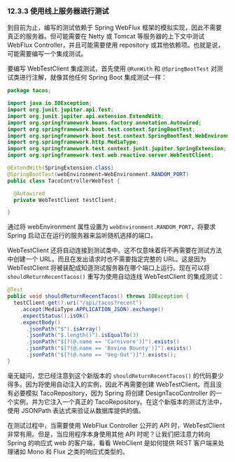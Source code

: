### 12.3.3 使用线上服务器进行测试

到目前为止，编写的测试依赖于 Spring WebFlux 框架的模拟实现，因此不需要真正的服务器。但可能需要在 Netty 或 Tomcat 等服务器的上下文中测试 WebFlux Controller，并且可能需要使用 repository 或其他依赖项。也就是说，可能需要编写一个集成测试。

要编写 WebTestClient 集成测试，首先使用 `@RunWith` 和 `@SpringBootTest` 对测试类进行注解，就像其他任何 Spring Boot 集成测试一样：

```java
package tacos;

import java.io.IOException;
import org.junit.jupiter.api.Test;
import org.junit.jupiter.api.extension.ExtendWith;
import org.springframework.beans.factory.annotation.Autowired;
import org.springframework.boot.test.context.SpringBootTest;
import org.springframework.boot.test.context.SpringBootTest.WebEnvironment;
import org.springframework.http.MediaType;
import org.springframework.test.context.junit.jupiter.SpringExtension;
import org.springframework.test.web.reactive.server.WebTestClient;

@ExtendWith(SpringExtension.class)
@SpringBootTest(webEnvironment=WebEnvironment.RANDOM_PORT)
public class TacoControllerWebTest {

  @Autowired
  private WebTestClient testClient;

}
```

通过将 webEnvironment 属性设置为 `webEnvironment.RANDOM_PORT`，将要求 Spring 启动正在运行的服务器来监听随机选择的端口。

WebTestClient 还将自动连接到测试类中。这不仅意味着将不再需要在测试方法中创建一个 URL，而且在发出请求时也不需要指定完整的 URL。这是因为 WebTestClient 将被装配成知道测试服务器在哪个端口上运行。现在可以将 `shouldReturnRecentTacos()` 重写为使用自动连线 WebTestClient 的集成测试：

```java
@Test
public void shouldReturnRecentTacos() throws IOException {
  testClient.get().uri("/api/tacos?recent")
    .accept(MediaType.APPLICATION_JSON).exchange()
    .expectStatus().isOk()
    .expectBody()
      .jsonPath("$").isArray()
      .jsonPath("$.length()").isEqualTo(3)
      .jsonPath("$[?(@.name == 'Carnivore')]").exists()
      .jsonPath("$[?(@.name == 'Bovine Bounty')]").exists()
      .jsonPath("$[?(@.name == 'Veg-Out')]").exists();
}
```

毫无疑问，您已经注意到这个新版本的 `shouldReturnRecentTacos()` 的代码要少得多。因为将使用自动注入的实例，因此不再需要创建 WebTestClient。而且没有必要模拟 TacoRepository，因为 Spring 将创建 DesignTacoController 的一个实例，并为它注入一个真正的 TacoRepository。在这个新版本的测试方法中，使用 JSONPath 表达式来验证从数据库提供的值。

在测试过程中，当需要使用 WebFlux Controller 公开的 API 时，WebTestClient 非常有用。但是，当应用程序本身使用其他 API 时呢？让我们把注意力转向 Spring 的响应式 web 的客户端，看看 WebClient 是如何提供 REST 客户端来处理诸如 Mono 和 Flux 之类的响应式类型的。

